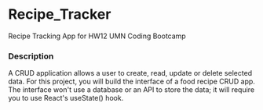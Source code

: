 # Recipe_Tracker
Recipe Tracking App for HW12 UMN Coding Bootcamp

### Description

A CRUD application allows a user to create, read, update or delete selected data. For this project, you will build the interface of a food recipe CRUD app. The interface won't use a database or an API to store the data; it will require you to use React's useState() hook.
